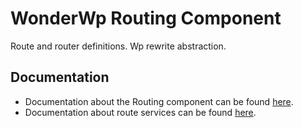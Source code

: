 # WonderWp Routing Component

Route and router definitions. Wp rewrite abstraction.

## Documentation

- Documentation about the Routing component can be found [here](http://wonderwp.net/Framewok_components/Routing/index.html).
- Documentation about route services can be found [here](http://wonderwp.net/Creating_a_plugin/Services/Route_service.html).
